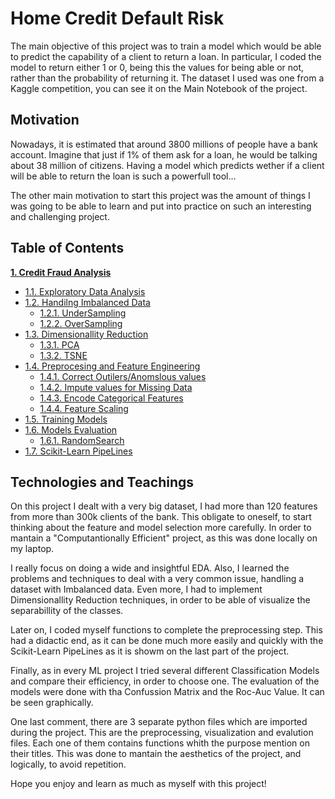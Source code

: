# Home Credit Default Risk

The main objective of this project was to train a model which would be able to predict the capability of a client to return a loan. In particular, I coded the model to return either 1 or 0, being this the values for being able or not, rather than the probability of returning it. The dataset I used was one from a Kaggle competition, you can see it on the Main Notebook of the project.

## Motivation

Nowadays, it is estimated that around 3800 millions of people have a bank account. Imagine that just if 1% of them ask for a loan, he would be talking about 38 million of citizens. Having a model which predicts wether if a client will be able to return the loan is such a powerfull tool... 

The other main motivation to start this project was the amount of things I was going to be able to learn and put into practice on such an interesting and challenging project.

## Table of Contents


**[1. Credit Fraud Analysis](#heading--1)**

  * [1.1. Exploratory Data Analysis](#heading--1-1)
  * [1.2. Handilng Imbalanced Data](#heading--1-2)
    * [1.2.1. UnderSampling](#heading--2-1-1)
    * [1.2.2. OverSampling](#heading--2-1-1)
  * [1.3. Dimensionallity Reduction](#heading--1-2)
    * [1.3.1. PCA](#heading--2-1-1)
    * [1.3.2. TSNE](#heading--2-1-1)
  *  [1.4. Preprocesing and Feature Engineering](#heading--1-2)
     * [1.4.1. Correct Outilers/Anomslous values](#heading--2-1-1)
     * [1.4.2. Impute values for Missing Data](#heading--2-1-1)
     * [1.4.3. Encode Categorical Features](#heading--2-1-1)
     * [1.4.4. Feature Scaling](#heading--2-1-1)
  *  [1.5. Training Models](#heading--1-2)
  *  [1.6. Models Evaluation](#heading--1-2)
     * [1.6.1. RandomSearch](#heading--2-1-1)
* [1.7. Scikit-Learn PipeLines](#heading--2-1-1)

## Technologies and Teachings

On this project I dealt with a very big dataset, I had more than 120 features from more than 300k clients of the bank. This obligate to oneself, to start thinking about the feature and model selection more carefully. In order to mantain a "Computantionally Efficient" project, as this was done locally on my laptop. 

I really focus on doing a wide and insightful EDA. Also, I learned the problems and techniques to deal with a very common issue, handling a dataset with Imbalanced data.
Even more, I had to implement Dimensionallity Reduction techniques, in order to be able of visualize the separabillity of the classes.

Later on, I coded myself functions to complete the preprocessing step. This had a didactic end, as it can be done much more easily and quickly with the Scikit-Learn PipeLines as it is showm on the last part of the project. 

Finally, as in every ML project I tried several different Classification Models and compare their efficiency, in order to choose one. The evaluation of the models were done with tha Confussion Matrix and the Roc-Auc Value. It can be seen graphically.

One last comment, there are 3 separate python files which are imported during the project. This are the preprocessing, visualization and evalution files. Each one of them contains functions whith the purpose mention on their titles. This was done to mantain the aesthetics of the project, and logically, to avoid repetition.

Hope you enjoy and learn as much as myself with this project!

